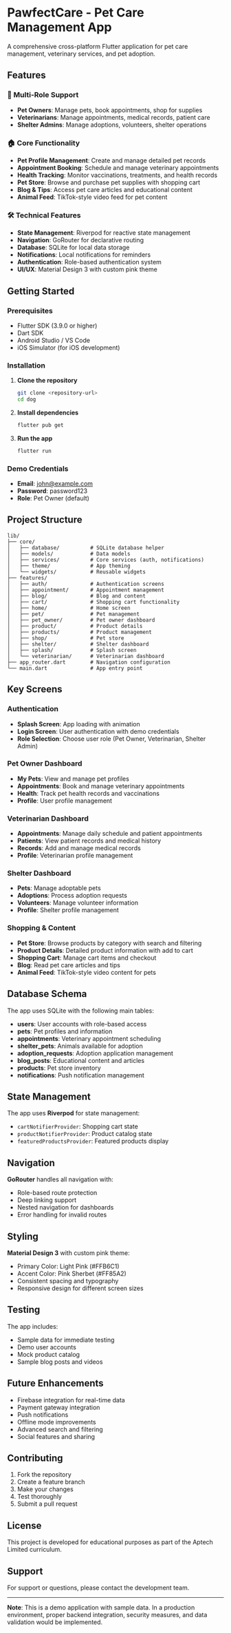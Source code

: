 # PawfectCare - Pet Care Management App

A comprehensive cross-platform Flutter application for pet care management, veterinary services, and pet adoption.

## Features

### 🐾 Multi-Role Support
- **Pet Owners**: Manage pets, book appointments, shop for supplies
- **Veterinarians**: Manage appointments, medical records, patient care
- **Shelter Admins**: Manage adoptions, volunteers, shelter operations

### 🏠 Core Functionality
- **Pet Profile Management**: Create and manage detailed pet records
- **Appointment Booking**: Schedule and manage veterinary appointments
- **Health Tracking**: Monitor vaccinations, treatments, and health records
- **Pet Store**: Browse and purchase pet supplies with shopping cart
- **Blog & Tips**: Access pet care articles and educational content
- **Animal Feed**: TikTok-style video feed for pet content

### 🛠 Technical Features
- **State Management**: Riverpod for reactive state management
- **Navigation**: GoRouter for declarative routing
- **Database**: SQLite for local data storage
- **Notifications**: Local notifications for reminders
- **Authentication**: Role-based authentication system
- **UI/UX**: Material Design 3 with custom pink theme

## Getting Started

### Prerequisites
- Flutter SDK (3.9.0 or higher)
- Dart SDK
- Android Studio / VS Code
- iOS Simulator (for iOS development)

### Installation

1. **Clone the repository**
   ```bash
   git clone <repository-url>
   cd dog
   ```

2. **Install dependencies**
   ```bash
   flutter pub get
   ```

3. **Run the app**
   ```bash
   flutter run
   ```

### Demo Credentials
- **Email**: john@example.com
- **Password**: password123
- **Role**: Pet Owner (default)

## Project Structure

```
lib/
├── core/
│   ├── database/          # SQLite database helper
│   ├── models/            # Data models
│   ├── services/          # Core services (auth, notifications)
│   ├── theme/             # App theming
│   └── widgets/           # Reusable widgets
├── features/
│   ├── auth/              # Authentication screens
│   ├── appointment/       # Appointment management
│   ├── blog/              # Blog and content
│   ├── cart/              # Shopping cart functionality
│   ├── home/              # Home screen
│   ├── pet/               # Pet management
│   ├── pet_owner/         # Pet owner dashboard
│   ├── product/           # Product details
│   ├── products/          # Product management
│   ├── shop/              # Pet store
│   ├── shelter/           # Shelter dashboard
│   ├── splash/            # Splash screen
│   └── veterinarian/      # Veterinarian dashboard
├── app_router.dart        # Navigation configuration
└── main.dart              # App entry point
```

## Key Screens

### Authentication
- **Splash Screen**: App loading with animation
- **Login Screen**: User authentication with demo credentials
- **Role Selection**: Choose user role (Pet Owner, Veterinarian, Shelter Admin)

### Pet Owner Dashboard
- **My Pets**: View and manage pet profiles
- **Appointments**: Book and manage veterinary appointments
- **Health**: Track pet health records and vaccinations
- **Profile**: User profile management

### Veterinarian Dashboard
- **Appointments**: Manage daily schedule and patient appointments
- **Patients**: View patient records and medical history
- **Records**: Add and manage medical records
- **Profile**: Veterinarian profile management

### Shelter Dashboard
- **Pets**: Manage adoptable pets
- **Adoptions**: Process adoption requests
- **Volunteers**: Manage volunteer information
- **Profile**: Shelter profile management

### Shopping & Content
- **Pet Store**: Browse products by category with search and filtering
- **Product Details**: Detailed product information with add to cart
- **Shopping Cart**: Manage cart items and checkout
- **Blog**: Read pet care articles and tips
- **Animal Feed**: TikTok-style video content for pets

## Database Schema

The app uses SQLite with the following main tables:
- **users**: User accounts with role-based access
- **pets**: Pet profiles and information
- **appointments**: Veterinary appointment scheduling
- **shelter_pets**: Animals available for adoption
- **adoption_requests**: Adoption application management
- **blog_posts**: Educational content and articles
- **products**: Pet store inventory
- **notifications**: Push notification management

## State Management

The app uses **Riverpod** for state management:
- `cartNotifierProvider`: Shopping cart state
- `productNotifierProvider`: Product catalog state
- `featuredProductsProvider`: Featured products display

## Navigation

**GoRouter** handles all navigation with:
- Role-based route protection
- Deep linking support
- Nested navigation for dashboards
- Error handling for invalid routes

## Styling

**Material Design 3** with custom pink theme:
- Primary Color: Light Pink (#FFB6C1)
- Accent Color: Pink Sherbet (#FF85A2)
- Consistent spacing and typography
- Responsive design for different screen sizes

## Testing

The app includes:
- Sample data for immediate testing
- Demo user accounts
- Mock product catalog
- Sample blog posts and videos

## Future Enhancements

- Firebase integration for real-time data
- Payment gateway integration
- Push notifications
- Offline mode improvements
- Advanced search and filtering
- Social features and sharing

## Contributing

1. Fork the repository
2. Create a feature branch
3. Make your changes
4. Test thoroughly
5. Submit a pull request

## License

This project is developed for educational purposes as part of the Aptech Limited curriculum.

## Support

For support or questions, please contact the development team.

---

**Note**: This is a demo application with sample data. In a production environment, proper backend integration, security measures, and data validation would be implemented.